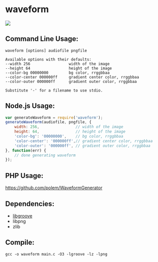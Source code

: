 # waveform

![](http://i.imgur.com/oNy41Cr.png)

## Command Line Usage:

    waveform [options] audiofile pngfile

    Available options with their defaults:
    --width 256                 width of the image
    --height 64                 height of the image
    --color-bg 00000000         bg color, rrggbbaa
    --color-center 000000ff     gradient center color, rrggbbaa
    --color-outer 000000ff      gradient outer color, rrggbbaa

    Substitute '-' for a filename to use stdio.

## Node.js Usage:

```js
var generateWaveform = require('waveform');
generateWaveform(audiofile, pngfile, {
    width: 256,                // width of the image
    height: 64,                // height of the image
    'color-bg': '00000000',    // bg color, rrggbbaa
    'color-center': '000000ff',// gradient center color, rrggbbaa
    'color-outer': '000000ff', // gradient outer color, rrggbbaa
}, function(err) {
    // done generating waveform
});
```

## PHP Usage:

https://github.com/polem/WaveformGenerator

## Dependencies:

 * [libgroove](https://github.com/andrewrk/libgroove)
 * libpng
 * zlib

## Compile:

    gcc -o waveform main.c -O3 -lgroove -lz -lpng
